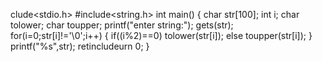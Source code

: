 clude<stdio.h>
#include<string.h>
int main()
{
	char str[100];
	int i;
	char tolower;
    char toupper;
	printf("enter string:");
	gets(str);
	for(i=0;str[i]!='\0';i++)
	{
		if((i%2)==0)
        tolower(str[i]);
        else
        toupper(str[i]);
	}
	printf("%s",str);
	retincludeurn 0;
}
